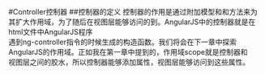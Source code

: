 #Controller控制器
##控制器的定义
控制器的作用是通过附加模型和和方法来为其扩大作用域，为了随后在视图层能够访问的到。AngularJS中的控制器就是在html文件中AngularJS程序</br>遇到ng-controller指令的时候生成的构造函数。我们将会在下一章中探索AngularJS的作用域。正如我在第一章中提到的，作用域scope就是控制器和</br>视图层之间的胶水，所以控制器能够添加属性，视图层能够访问到这些属性。
